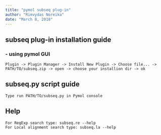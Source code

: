 ```yaml
---
title: "pymol subseq plug-in"
author: "Rimvydas Noreika"
date: "March 8, 2018"
---
```


## subseq plug-in installation guide
### - using pymol GUI
```
Plugin -> Plugin Manager -> Install New Plugin -> Choose file... -> PATH/TO/subseq.zip -> open -> choose your installion dir -> ok
```
## subseq.py script guide
```
Type run PATH/TO/subseq.py in Pymol console
```

## Help
```
For RegExp search type: subseq.re --help
For Local alignment search type: subseq.la --help
```
